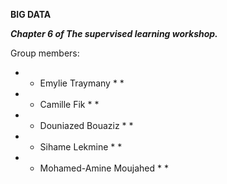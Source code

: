 **BIG DATA**

_**Chapter 6 of The supervised learning workshop.**_


Group members:

* * Emylie Traymany * *

* * Camille Fik * *

* * Douniazed Bouaziz * *

* * Sihame Lekmine * *

* * Mohamed-Amine Moujahed * *
